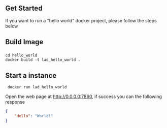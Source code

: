 ## Get Started 

If you want to run a "hello world" docker project, please follow the steps below

## Build  Image


###
```shell
cd hello_world
docker build -t lad_hello_world .
```
## Start a instance

```shell
 docker run lad_hello_world
```

Open the web page at http://0.0.0.0:7860, if success you can the following response 

```json
{
    "Hello": "World!"
}
```